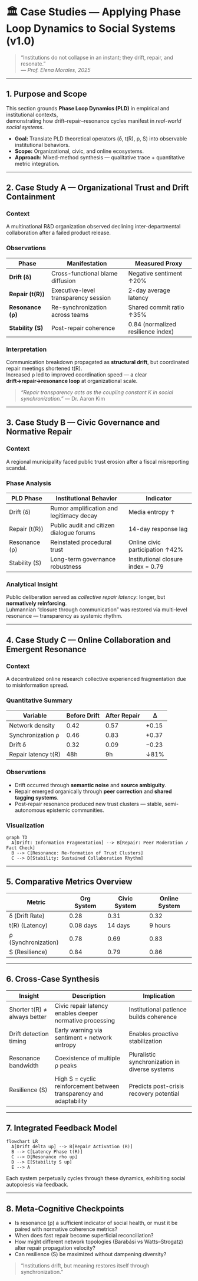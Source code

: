 # 🏛 Case Studies — Applying Phase Loop Dynamics to Social Systems (v1.0)

> “Institutions do not collapse in an instant; they drift, repair, and resonate.”  
> — *Prof. Elena Morales, 2025*

---

## 1. Purpose and Scope

This section grounds **Phase Loop Dynamics (PLD)** in empirical and institutional contexts,  
demonstrating how drift–repair–resonance cycles manifest in *real-world social systems*.

- **Goal:** Translate PLD theoretical operators (δ, t(R), ρ, S) into observable institutional behaviors.  
- **Scope:** Organizational, civic, and online ecosystems.  
- **Approach:** Mixed-method synthesis — qualitative trace + quantitative metric integration.

---

## 2. Case Study A — Organizational Trust and Drift Containment

### Context
A multinational R&D organization observed declining inter-departmental collaboration after a failed product release.

### Observations

| Phase | Manifestation | Measured Proxy |
|--------|----------------|----------------|
| **Drift (δ)** | Cross-functional blame diffusion | Negative sentiment ↑20% |
| **Repair (t(R))** | Executive-level transparency session | 2-day average latency |
| **Resonance (ρ)** | Re-synchronization across teams | Shared commit ratio ↑35% |
| **Stability (S)** | Post-repair coherence | 0.84 (normalized resilience index) |

### Interpretation
Communication breakdown propagated as **structural drift**, but coordinated repair meetings shortened t(R).  
Increased ρ led to improved coordination speed — a clear **drift→repair→resonance loop** at organizational scale.

> *“Repair transparency acts as the coupling constant K in social synchronization.”* — Dr. Aaron Kim

---

## 3. Case Study B — Civic Governance and Normative Repair

### Context
A regional municipality faced public trust erosion after a fiscal misreporting scandal.

### Phase Analysis

| PLD Phase | Institutional Behavior | Indicator |
|------------|------------------------|-----------|
| Drift (δ) | Rumor amplification and legitimacy decay | Media entropy ↑ |
| Repair (t(R)) | Public audit and citizen dialogue forums | 14-day response lag |
| Resonance (ρ) | Reinstated procedural trust | Online civic participation ↑42% |
| Stability (S) | Long-term governance robustness | Institutional closure index = 0.79 |

### Analytical Insight
Public deliberation served as *collective repair latency*: longer, but **normatively reinforcing**.  
Luhmannian “closure through communication” was restored via multi-level resonance — transparency as systemic rhythm.

---

## 4. Case Study C — Online Collaboration and Emergent Resonance

### Context
A decentralized online research collective experienced fragmentation due to misinformation spread.

### Quantitative Summary

| Variable | Before Drift | After Repair | Δ |
|-----------|---------------|--------------|--|
| Network density | 0.42 | 0.57 | +0.15 |
| Synchronization ρ | 0.46 | 0.83 | +0.37 |
| Drift δ | 0.32 | 0.09 | −0.23 |
| Repair latency t(R) | 48h | 9h | ↓81% |

### Observations
- Drift occurred through **semantic noise** and **source ambiguity**.  
- Repair emerged organically through **peer correction** and **shared tagging systems**.  
- Post-repair resonance produced new trust clusters — stable, semi-autonomous epistemic communities.

### Visualization

```mermaid
graph TD
  A[Drift: Information Fragmentation] --> B[Repair: Peer Moderation / Fact Check]
  B --> C[Resonance: Re-formation of Trust Clusters]
  C --> D[Stability: Sustained Collaboration Rhythm]
```

---

## 5. Comparative Metrics Overview

| Metric | Org System | Civic System | Online System |
|--------|-------------|--------------|---------------|
| δ (Drift Rate) | 0.28 | 0.31 | 0.32 |
| t(R) (Latency) | 0.08 days | 14 days | 9 hours |
| ρ (Synchronization) | 0.78 | 0.69 | 0.83 |
| S (Resilience) | 0.84 | 0.79 | 0.86 |

---

## 6. Cross-Case Synthesis

| Insight | Description | Implication |
|----------|--------------|-------------|
| Shorter t(R) ≠ always better | Civic repair latency enables deeper normative processing | Institutional patience builds coherence |
| Drift detection timing | Early warning via sentiment + network entropy | Enables proactive stabilization |
| Resonance bandwidth | Coexistence of multiple ρ peaks | Pluralistic synchronization in diverse systems |
| Resilience (S) | High S = cyclic reinforcement between transparency and adaptability | Predicts post-crisis recovery potential |

---

## 7. Integrated Feedback Model

```mermaid
flowchart LR
  A[Drift delta up] --> B[Repair Activation (R)]
  B --> C[Latency Phase t(R)]
  C --> D[Resonance rho up]
  D --> E[Stability S up]
  E --> A
```
Each system perpetually cycles through these dynamics, exhibiting social autopoiesis via feedback.

---

## 8. Meta-Cognitive Checkpoints

- Is resonance (ρ) a sufficient indicator of social health, or must it be paired with normative coherence metrics?  
- When does fast repair become superficial reconciliation?  
- How might different network topologies (Barabási vs Watts–Strogatz) alter repair propagation velocity?  
- Can resilience (S) be maximized without dampening diversity?  

> “Institutions drift, but meaning restores itself through synchronization.”
